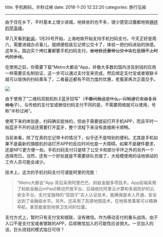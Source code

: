 title: 手机刷码，半秒过闸
date: 2018-1-20 12:22:20
categories: 旅行见闻

---

由于住在乡下，平时基本上很少进城，地铁坐的也不多，很少感受过魔都地铁[拥挤的早高峰](https://steemit.com/cn/@drunkevil/4liiml)。

<!--more-->

早几天看到[新闻](http://www.shmetro.com/node49/201801/con115019.htm)，1月20号开始，上海地铁开始支持手机扫码支付。今天正好是周六，需要进城办点事儿，就顺便假装忘记带公交卡了，体验一把扫码进站的快感。这年头，路边买个烤红薯都要手机扫码支付，~~坐地铁还要带公交卡实在是跟不上时代的步伐~~。

在使用之前，你需要下载“Metro大都会”App，并像大多数的国内涉及到钱的应用一样需要实名制验证，这一步可以通过支付宝来完成，然后绑定支付宝或者银联卡就可以愉快的扫码乘车了，二者最近都有不同力度的优惠，老冤家再次正面交手。

![](https://steemitimages.com/DQmf8rjWeDrkGYmkkRN6VLvp7P142oh38Ad9mWousgci5ue/IMG_5002.JPG)

由于使用了“二维码双脱机BLE蓝牙回写”（~~不要问我这是什么，只知道它来自复旦微电子~~），与传统的支付宝或微信扫码支付不同的是，不需要网络就可以使用，号称“半秒过闸”。

使用下来的体验是，扫码确实挺快的，但由于需要提前打开手机APP，而且平时一般蓝牙不开的话还需要打开蓝牙，整个流程下来没有直接刷卡顺畅。

当前来看，除了在真的忘记带卡的情况下，似乎还不是特别的便利。尤其是手机如果不是最新的旗舰机的话打开APP的反应时间也是一大障碍。如果不是硬件要求，还是NFC更方便一些。手机扫码支付只是除了公交卡和部分手环之外的另外一个选择而已。当然，还有一个好处就是不需要排队充值了，大规模使用的话地铁站的工作人员可能会减少。

技术上，这次的手机扫码支付可谓是阿里的完胜：

> “Metro大都会”App 背后采用阿里巴巴、蚂蚁金服多项技术。App前端采用了蚂蚁金融云mPaaS移动开放平台，后端依托阿里云计算和多层防护的云安全平台。支付宝独特的“双因子”实人认证技术，能确保是本人开通，安全达到了金融级水平。另外，还采用了高德地图技术，在地铁里乘客可以精确导航，甚至能查到地铁卫生间的位置。

支付方式上，暂时只有支付宝和银联，没有微信。作为移动支付的重头战场，由于入口不是支付宝或者银联的APP，后续微信加入的可能性应该很大。一旦加入的话，巨头烧钱的模式指日可待？